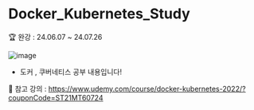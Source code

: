 # Docker_Kubernetes_Study
🏆 완강 : 24.06.07 ~ 24.07.26

![image](https://github.com/min731/Docker_Kubernetes_Study/assets/115389344/b86b7d1c-53df-4abc-8eec-92534d6a69a6)

* 도커 , 쿠버네티스 공부 내용입니다!

📒 참고 강의 : https://www.udemy.com/course/docker-kubernetes-2022/?couponCode=ST21MT60724 <br>
